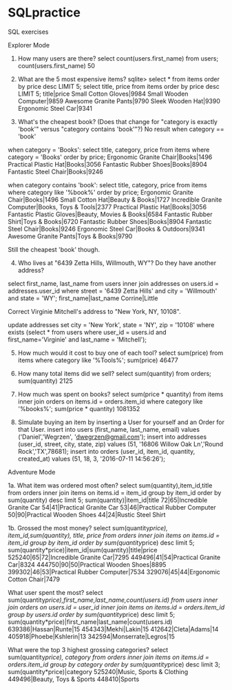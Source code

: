 # SQLpractice
SQL exercises


Explorer Mode

1. How many users are there?
select count(users.first_name) from users;
count(users.first_name)
50

2. What are the 5 most expensive items?
sqlite> select * from items order by price desc LIMIT 5;
select title, price from items order by price desc LIMIT 5;
title|price
Small Cotton Gloves|9984
Small Wooden Computer|9859
Awesome Granite Pants|9790
Sleek Wooden Hat|9390
Ergonomic Steel Car|9341

3. What's the cheapest book? (Does that change for "category is exactly 'book'" versus "category contains 'book'"?)
No result when category == 'book'

when category = 'Books':
select title, category, price from items where category = 'Books' order by price;
Ergonomic Granite Chair|Books|1496
Practical Plastic Hat|Books|3056
Fantastic Rubber Shoes|Books|8904
Fantastic Steel Chair|Books|9246

when category contains 'book':
select title, category, price from items where category like '%book%' order by price;
Ergonomic Granite Chair|Books|1496
Small Cotton Hat|Beauty & Books|1727
Incredible Granite Computer|Books, Toys & Tools|2377
Practical Plastic Hat|Books|3056
Fantastic Plastic Gloves|Beauty, Movies & Books|6584
Fantastic Rubber Shirt|Toys & Books|6720
Fantastic Rubber Shoes|Books|8904
Fantastic Steel Chair|Books|9246
Ergonomic Steel Car|Books & Outdoors|9341
Awesome Granite Pants|Toys & Books|9790

Still the cheapest 'book' though.

4. Who lives at "6439 Zetta Hills, Willmouth, WY"? Do they have another address?

select first_name, last_name from users inner join addresses on users.id = addresses.user_id where street = '6439 Zetta Hills' and city = 'Willmouth' and state = 'WY';
first_name|last_name
Corrine|Little

Correct Virginie Mitchell's address to "New York, NY, 10108".

update addresses set city = 'New York', state = 'NY', zip = '10108'  where exists (select * from users where user_id = users.id and first_name='Virginie' and last_name = 'Mitchell');

5. How much would it cost to buy one of each tool?
select sum(price) from items where category like '%Tools%';
sum(price)
46477

6. How many total items did we sell?
select sum(quantity) from orders;
sum(quantity)
2125

7. How much was spent on books?
select sum(price * quantity) from items inner join orders on items.id = orders.item_id where category like '%books%';
sum(price * quantity)
1081352

8. Simulate buying an item by inserting a User for yourself and an Order for that User.
insert into users (first_name, last_name, email) values ('Daniel','Wegrzen', 'dwegrzen@gmail.com');
insert into addresses (user_id, street, city, state, zip) values (51, '16806 Willow Oak Ln','Round Rock','TX',78681);
insert into orders (user_id, item_id, quantity, created_at) values (51, 18, 3, '2016-07-11 14:56:26');

Adventure Mode

1a. What item was ordered most often?
select sum(quantity),item_id,title from orders inner join items on items.id = item_id group by item_id order by sum(quantity) desc limit 5;
sum(quantity)|item_id|title
72|65|Incredible Granite Car
54|41|Practical Granite Car
53|46|Practical Rubber Computer
50|90|Practical Wooden Shoes
44|24|Rustic Steel Shirt

1b. Grossed the most money?
select sum(quantity*price), item_id,sum(quantity), title, price from orders inner join items on items.id = item_id group by item_id order by sum(quantity*price) desc limit 5;
sum(quantity*price)|item_id|sum(quantity)|title|price
525240|65|72|Incredible Granite Car|7295
449496|41|54|Practical Granite Car|8324
444750|90|50|Practical Wooden Shoes|8895
399302|46|53|Practical Rubber Computer|7534
329076|45|44|Ergonomic Cotton Chair|7479

What user spent the most?
select sum(quantity*price),first_name,last_name,count(users.id) from users inner join orders on users.id = user_id inner join items on items.id = orders.item_id group by users.id order by sum(quantity*price) desc limit 5;
sum(quantity*price)|first_name|last_name|count(users.id)
639386|Hassan|Runte|15
454343|Mekhi|Lakin|15
412642|Cleta|Adams|14
405918|Phoebe|Kshlerin|13
342594|Monserrate|Legros|15

What were the top 3 highest grossing categories?
select sum(quantity*price), category from orders inner join items on items.id = orders.item_id group by category order by sum(quantity*price) desc limit 3;
sum(quantity*price)|category
525240|Music, Sports & Clothing
449496|Beauty, Toys & Sports
448410|Sports
